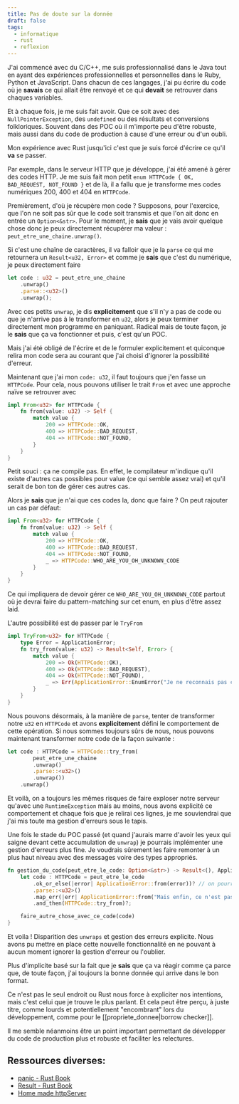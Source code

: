 ```yaml
---
title: Pas de doute sur la donnée
draft: false
tags:
  - informatique
  - rust
  - reflexion
---
```


J'ai commencé avec du C/C++, me suis professionnalisé dans le Java tout en ayant des expériences professionnelles et personnelles dans le Ruby, Python et JavaScript. Dans chacun de ces langages, j'ai pu écrire du code où je **savais** ce qui allait être renvoyé et ce qui **devait** se retrouver dans chaques variables.

Et à chaque fois, je me suis fait avoir. Que ce soit avec des `NullPointerException`, des `undefined` ou des résultats et conversions folkloriques. Souvent dans des POC où il m'importe peu d'être robuste, mais aussi dans du code de production à cause d'une erreur ou d'un oubli.

Mon expérience avec Rust jusqu'ici c'est que je suis forcé d'écrire ce qu'il **va** se passer.

Par exemple, dans le serveur HTTP que je développe, j'ai été amené à gérer des codes HTTP. Je me suis fait mon petit `enum HTTPCode { OK, BAD_REQUEST, NOT_FOUND }` et de là, il a fallu que je transforme mes codes numériques 200, 400 et 404 en `HTTPCode`.

Premièrement, d'où je récupère mon code ? Supposons, pour l'exercice, que l'on ne soit pas sûr que le code soit transmis et que l'on ait donc en entrée un `Option<&str>`. Pour le moment, je **sais** que je vais avoir quelque chose donc je peux directement récupérer ma valeur : `peut_etre_une_chaine.unwrap()`.

Si c'est une chaîne de caractères, il va falloir que je la `parse` ce qui me retournera un `Result<u32, Error>` et comme je **sais** que c'est du numérique, je peux directement faire

```rust
let code : u32 = peut_etre_une_chaine
	.unwrap()
	.parse::<u32>()
	.unwrap();
```

Avec ces petits `unwrap`, je dis **explicitement** que s'il n'y a pas de code ou que je n'arrive pas à le transformer en `u32`, alors je peux terminer directement mon programme en paniquant. Radical mais de toute façon, je le **sais** que ça va fonctionner et puis, c'est qu'un POC.

Mais j'ai été obligé de l'écrire et de le formuler explicitement et quiconque relira mon code sera au courant que j'ai choisi d'ignorer la possibilité d'erreur.

Maintenant que j'ai mon `code: u32`, il faut toujours que j'en fasse un `HTTPCode`. Pour cela, nous pouvons utiliser le trait `From` et avec une approche naïve se retrouver avec

```rust
impl From<u32> for HTTPCode {
	fn from(value: u32) -> Self {
		match value {
			200 => HTTPCode::OK,
			400 => HTTPCode::BAD_REQUEST,
			404 => HTTPCode::NOT_FOUND,
		}
	}
}
```

Petit souci : ça ne compile pas. En effet, le compilateur m'indique qu'il existe d'autres cas possibles pour value (ce qui semble assez vrai) et qu'il serait de bon ton de gérer ces autres cas.

Alors je **sais** que je n'ai que ces codes la, donc que faire ? On peut rajouter un cas par défaut:

```rust
impl From<u32> for HTTPCode {
	fn from(value: u32) -> Self {
		match value {
			200 => HTTPCode::OK,
			400 => HTTPCode::BAD_REQUEST,
			404 => HTTPCode::NOT_FOUND,
			_ => HTTPCode::WHO_ARE_YOU_OH_UNKNOWN_CODE
		}
	}
}
```

Ce qui impliquera de devoir gérer ce `WHO_ARE_YOU_OH_UNKNOWN_CODE` partout où je devrai faire du pattern-matching sur cet enum, en plus d'être assez laid.

L'autre possibilité est de passer par le `TryFrom`

```rust
impl TryFrom<u32> for HTTPCode {
	type Error = ApplicationError;
	fn try_from(value: u32) -> Result<Self, Error> {
		match value {
			200 => Ok(HTTPCode::OK),
			400 => Ok(HTTPCode::BAD_REQUEST),
			404 => Ok(HTTPCode::NOT_FOUND),
			_ => Err(ApplicationError::EnumError("Je ne reconnais pas ce code HTTP"))
		}
	}
}
```

Nous pouvons désormais, à la manière de `parse`, tenter de transformer notre `u32` en `HTTPCode` et avons **explicitement** défini le comportement de cette opération. Si nous sommes toujours sûrs de nous, nous pouvons maintenant transformer notre code de la façon suivante :

```rust
let code : HTTPCode = HTTPCode::try_from(
		peut_etre_une_chaine
		.unwrap()
		.parse::<u32>()
		.unwrap())
	.unwrap()
```

Et voilà, on a toujours les mêmes risques de faire exploser notre serveur qu'avec une `RuntimeException` mais au moins, nous avons explicité ce comportement et chaque fois que je relirai ces lignes, je me souviendrai que j'ai mis toute ma gestion d'erreurs sous le tapis.

Une fois le stade du POC passé (et quand j'aurais marre d'avoir les yeux qui saigne devant cette accumulation de `unwrap`) je pourrais implémenter une gestion d'erreurs plus fine. Je voudrais sûrement les faire remonter à un plus haut niveau avec des messages voire des types appropriés.

```rust
fn gestion_du_code(peut_etre_le_code: Option<&str>) -> Result<(), ApplicationError> {
	let code : HTTPCode = peut_etre_le_code
		.ok_or_else(|error| ApplicationError::from(error))? // on pourrait aussi utiliser unwrap_or_default() qui retournerait une chaîne de caractères vide
		.parse::<u32>()
		.map_err(|err| ApplicationError::from("Mais enfin, ce n'est pas un code numérique"))
		.and_then(HTTPCode::try_from)?;

	faire_autre_chose_avec_ce_code(code)
}
```

Et voila ! Disparition des `unwraps` et gestion des erreurs explicite. Nous avons pu mettre en place cette nouvelle fonctionnalité en ne pouvant à aucun moment ignorer la gestion d'erreur ou l'oublier.

Plus d'implicite basé sur la fait que je **sais** que ça va réagir comme ça parce que, de toute façon, j'ai toujours la bonne donnée qui arrive dans le bon format.

Ce n'est pas le seul endroit ou Rust nous force à expliciter nos intentions, mais c'est celui que je trouve le plus parlant. Et cela peut être perçu, à juste titre, comme lourds et potentiellement "encombrant" lors du développement, comme pour le [[propriete_donnee|borrow checker]].

Il me semble néanmoins être un point important permettant de développer du code de production plus et robuste et faciliter les relectures.

## Ressources diverses:

- [panic - Rust Book](https://doc.rust-lang.org/book/ch09-01-unrecoverable-errors-with-panic.html)
- [Result - Rust Book](https://doc.rust-lang.org/book/ch09-02-recoverable-errors-with-result.html)
- [Home made httpServer](https://github.com/superdaminou/ilmen-http)
